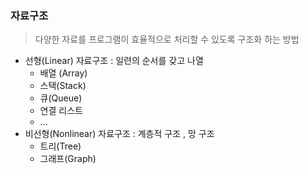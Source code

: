 ### 자료구조
> 다양한 자료를 프로그램이 효율적으로 처리할 수 있도록 구조화 하는 방법

* 선형(Linear) 자료구조 : 일련의 순서를 갖고 나열
    - 배열 (Array)
    - 스택(Stack)
    - 큐(Queue)
    - 연결 리스트
    - ...
* 비선형(Nonlinear) 자료구조 : 계층적 구조 , 망 구조
    - 트리(Tree)
    - 그래프(Graph)
